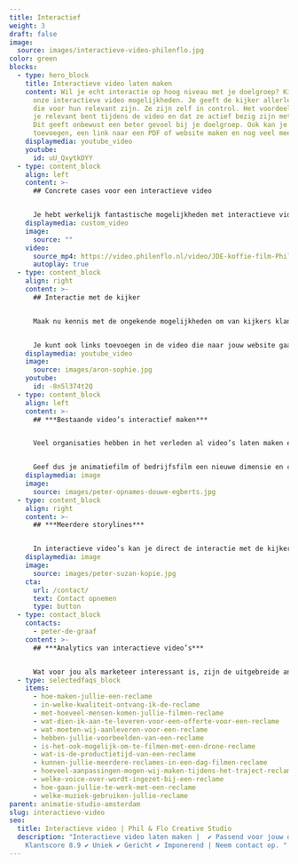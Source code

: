 ```yaml
---
title: Interactief
weight: 3
draft: false
image:
  source: images/interactieve-video-philenflo.jpg
color: green
blocks:
  - type: hero_block
    title: Interactieve video laten maken
    content: Wil je echt interactie op hoog niveau met je doelgroep? Kies dan voor
      onze interactieve video mogelijkheden. Je geeft de kijker allerlei keuzes
      die voor hun relevant zijn. Ze zijn zelf in control. Het voordeel is dat
      je relevant bent tijdens de video en dat ze actief bezig zijn met je merk.
      Dit geeft onbewust een beter gevoel bij je doelgroep. Ook kan je een quiz
      toevoegen, een link naar een PDF of website maken en nog veel meer.
    displaymedia: youtube_video
    youtube:
      id: uU_QxytkDYY
  - type: content_block
    align: left
    content: >-
      ## Concrete cases voor een interactieve video


      Je hebt werkelijk fantastische mogelijkheden met interactieve video. Elke keer weer ben ik verbaasd over de creatieve mogelijkheden die de verschillende lagen van interactieve video met zich meebrengt. Relevantie voor de kijker is hierbij geen loos woord. De kijker bepaald en ervaart. Neem contact met me op om direct jouw case vrijblijvend voor te leggen, 085 - 273 8331. Peter de Graaf.
    displaymedia: custom_video
    image:
      source: ""
    video:
      source_mp4: https://video.philenflo.nl/video/JDE-koffie-film-Phil-en-Flo-website-source.mp4
      autoplay: true
  - type: content_block
    align: right
    content: >-
      ## Interactie met de kijker


      Maak nu kennis met de ongekende mogelijkheden om van kijkers klanten te maken. Kijkers kunnen bijvoorbeeld in de interactieve video op een KOOP NU knop klikken bij het tonen van een product.


      Je kunt ook links toevoegen in de video die naar jouw website gaat. In plaats van links naast de video, of eronder, zet je de links om op te klikken gewoon in de video. Integreer sociale media, polls, pdf-bestanden en meer… de mogelijkheden zijn ongekend!
    displaymedia: youtube_video
    image:
      source: images/aron-sophie.jpg
    youtube:
      id: -8n5l374t2Q
  - type: content_block
    align: left
    content: >-
      ## ***Bestaande video’s interactief maken***


      Veel organisaties hebben in het verleden al video’s laten maken en willen niet opnieuw investeren in nieuwe video of animatie. Met de interactieve video oplossingen van Phil & Flo hoeft dat ook niet, wij kunnen bestaande video’s interactief maken zodat ze een nieuw jasje krijgen en weer jaren meekunnen.


      Geef dus je animatiefilm of bedrijfsfilm een nieuwe dimensie en creëer onweerstaanbare interacties waar je maar wilt!
    displaymedia: image
    image:
      source: images/peter-opnames-douwe-egberts.jpg
  - type: content_block
    align: right
    content: >-
      ## ***Meerdere storylines***


      In interactieve video’s kan je direct de interactie met de kijker opzoeken. Je kan de kijker de keuze geven welke richting het wil opgaan in de animatiefilm, of welke informatie belangrijk is voor hem of haar. Daarnaast zorgt interactieve video ervoor dat je niet meerdere video’s hoeft te publiceren. Aangezien alles in één heldere videoplayer past.
    displaymedia: image
    image:
      source: images/peter-suzan-kopie.jpg
    cta:
      url: /contact/
      text: Contact opnemen
      type: button
  - type: contact_block
    contacts:
      - peter-de-graaf
    content: >-
      ## ***Analytics van interactieve video’s***


      Wat voor jou als marketeer interessant is, zijn de uitgebreide analytics mogelijkheden. Zo kan je zien waar de kijker op klikt. Je gaat patronen herkennen zoals je dat nu al in je website doet. Daarnaast zijn de links makkelijk en LIVE aan te passen door ons. Dat betekent dat je nooit meer iets offline hoeft te halen. Neem contact op met onze specialisten die je meer kunnen vertellen over interactieve video en interactieve animatie! Bel 085 -273 8331
  - type: selectedfaqs_block
    items:
      - hoe-maken-jullie-een-reclame
      - in-welke-kwaliteit-ontvang-ik-de-reclame
      - met-hoeveel-mensen-komen-jullie-filmen-reclame
      - wat-dien-ik-aan-te-leveren-voor-een-offerte-voor-een-reclame
      - wat-moeten-wij-aanleveren-voor-een-reclame
      - hebben-jullie-voorbeelden-van-een-reclame
      - is-het-ook-mogelijk-om-te-filmen-met-een-drone-reclame
      - wat-is-de-productietijd-van-een-reclame
      - kunnen-jullie-meerdere-reclames-in-een-dag-filmen-reclame
      - hoeveel-aanpassingen-mogen-wij-maken-tijdens-het-traject-reclame
      - welke-voice-over-wordt-ingezet-bij-een-reclame
      - hoe-gaan-jullie-te-werk-met-een-reclame
      - welke-muziek-gebruiken-jullie-reclame
parent: animatie-studio-amsterdam
slug: interactieve-video
seo:
  title: Interactieve video | Phil & Flo Creative Studio
  description: "Interactieve video laten maken |  ✔ Passend voor jouw doelgroep ✔
    Klantscore 8.9 ✔ Uniek ✔ Gericht ✔ Imponerend | Neem contact op. "
---
```

